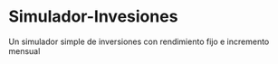 # Simulador-Invesiones
Un simulador simple de inversiones con rendimiento fijo e incremento mensual
